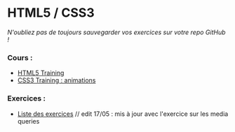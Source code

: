# HTML5 / CSS3
*N'oubliez pas de toujours sauvegarder vos exercices sur votre repo GitHub !*

### Cours :
- [HTML5 Training](https://github.com/becodeorg/BXLAnderlecht/blob/master/02-HTML-CSS/HTML5%20Training%20Becode%20Anderlecht.pdf)
- [CSS3 Training : animations](CSS3_Training_Animation.pdf)


### Exercices :
- [Liste des exercices](exercice01.md) // edit 17/05 : mis à jour avec l'exercice sur les media queries
